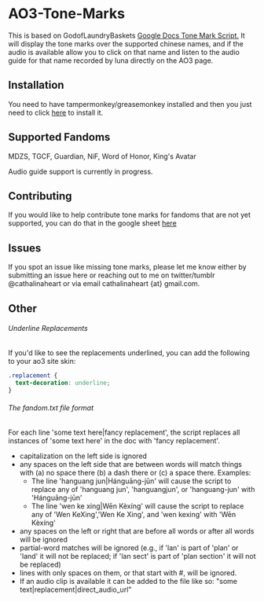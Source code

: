 # AO3-Tone-Marks

This is based on GodofLaundryBaskets <a href="https://godoflaundrybaskets.dreamwidth.org/3315.html">Google Docs Tone Mark Script.</a> It will display the tone marks over the supported chinese names, and if the audio is available allow you to click on that name and listen to the audio guide for that name recorded by luna directly on the AO3 page.

## Installation
You need to have tampermonkey/greasemonkey installed and then you just need to click <a href="https://github.com/Cathalinaheart/AO3-Tone-Marks/raw/main/Tone%20Marks.pub.user.js">here</a> to install it.

## Supported Fandoms
MDZS, TGCF, Guardian, NiF, Word of Honor, King's Avatar

Audio guide support is currently in progress.

## Contributing
If you would like to help contribute tone marks for fandoms that are not yet supported, you can do that in the google sheet <a href="https://docs.google.com/spreadsheets/d/1cfmiVdMwXTU4EgG45kow9MKWMOSwmiShX5iO50bmwmU/edit?usp=sharing">here</a>

## Issues
If you spot an issue like missing tone marks, please let me know either by submitting an issue here or reaching out to me on twitter/tumblr @cathalinaheart or via email cathalinaheart {at} gmail.com.

## Other
###### Underline Replacements
If you'd like to see the replacements underlined, you can add the following to your ao3 site skin:
```css
.replacement {
  text-decoration: underline;
}
```

###### The fandom.txt file format
For each line 'some text here|fancy replacement', the script replaces all
instances of 'some text here' in the doc with 'fancy replacement'.

 * capitalization on the left side is ignored
 * any spaces on the left side that are between words will match things
 with (a) no space there (b) a dash there or (c) a space there. Examples:
   - The line 'hanguang jun|Hánguāng-jūn' will cause the script to replace
     any of 'hanguang jun', 'hanguangjun', or 'hanguang-jun' with 
     'Hánguāng-jūn'
   - The line 'wen ke xing|Wēn Kèxíng' will cause the script to replace 
     any of 'Wen KeXing','Wen Ke Xing', and 'wen kexing' with 'Wēn Kèxíng'
 * any spaces on the left or right that are before all words or after all
 words will be ignored
 * partial-word matches will be ignored (e.g., if 'lan' is part of 'plan'
 or 'land' it will not be replaced; if 'lan sect' is part of 'plan section'
 it will not be replaced)
 * lines with only spaces on them, or that start with #, will be ignored.
 * If an audio clip is available it can be added to the file like so: "some text|replacement|direct_audio_url"
